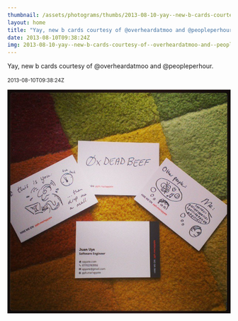 ```yaml
---
thumbnail: /assets/photograms/thumbs/2013-08-10-yay--new-b-cards-courtesy-of--overheardatmoo-and--peopleperhour-.jpg
layout: home
title: "Yay, new b cards courtesy of @overheardatmoo and @peopleperhour."
date: 2013-08-10T09:38:24Z
img: 2013-08-10-yay--new-b-cards-courtesy-of--overheardatmoo-and--peopleperhour-.jpg
---
```


Yay, new b cards courtesy of @overheardatmoo and @peopleperhour.

<small>2013-08-10T09:38:24Z</small>

![Yay, new b cards courtesy of @overheardatmoo and @peopleperhour.](2013-08-10-yay--new-b-cards-courtesy-of--overheardatmoo-and--peopleperhour-.jpg)
